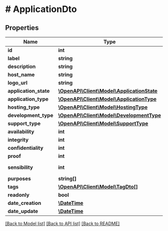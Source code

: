 # # ApplicationDto

## Properties

Name | Type | Description | Notes
------------ | ------------- | ------------- | -------------
**id** | **int** |  | [optional]
**label** | **string** |  |
**description** | **string** |  | [optional]
**host_name** | **string** |  | [optional]
**logo_url** | **string** |  | [optional]
**application_state** | [**\OpenAPI\Client\Model\ApplicationState**](ApplicationState.md) |  | [optional]
**application_type** | [**\OpenAPI\Client\Model\ApplicationType**](ApplicationType.md) |  | [optional]
**hosting_type** | [**\OpenAPI\Client\Model\HostingType**](HostingType.md) |  | [optional]
**development_type** | [**\OpenAPI\Client\Model\DevelopmentType**](DevelopmentType.md) |  | [optional]
**support_type** | [**\OpenAPI\Client\Model\SupportType**](SupportType.md) |  | [optional]
**availability** | **int** |  | [optional]
**integrity** | **int** |  | [optional]
**confidentiality** | **int** |  | [optional]
**proof** | **int** |  | [optional]
**sensibility** | **int** |  | [optional] [readonly]
**purposes** | **string[]** |  | [optional]
**tags** | [**\OpenAPI\Client\Model\TagDto[]**](TagDto.md) |  | [optional]
**readonly** | **bool** |  | [optional]
**date_creation** | [**\DateTime**](\DateTime.md) |  | [optional]
**date_update** | [**\DateTime**](\DateTime.md) |  | [optional]

[[Back to Model list]](../../README.md#models) [[Back to API list]](../../README.md#endpoints) [[Back to README]](../../README.md)
